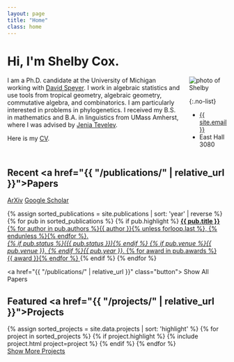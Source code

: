```yaml
---
layout: page
title: "Home"
class: home
---
```


# Hi, I'm Shelby Cox.

<div class="columns" markdown="1">

<div class="intro" markdown="1">
  I am a Ph.D. candidate at the University of Michigan working with <a href="https://websites.umich.edu/~speyer">David Speyer</a>. I work in algebraic statistics and use tools from tropical geometry, algebraic geometry, commutative algebra, and combinatorics. I am particularly interested in problems in phylogenetics. I received my B.S. in mathematics and B.A. in linguistics from UMass Amherst, where I was advised by <a href="https://people.umass.edu/~tevelev">Jenia Tevelev</a>.

  Here is my <a href="/assets/cox_cv_10_31.pdf">CV</a>.
</div>

<div class="me" markdown="1">
<picture>
  <source srcset='/images/shelby-photo.jpeg' type='image/webp' />
  <img
    src='/shelby-photo.jpeg'
    alt='photo of Shelby'>
</picture>

{:.no-list}
* <a href="mailto:{{ site.email }}">{{ site.email }}</a>
* East Hall 3080
</div>

</div>

## Recent <a href="{{ "/publications/" | relative_url }}">Papers</a>
<a href="https://arxiv.org/a/cox_s_1.html"><i class="fab fa-scroll" aria-hidden="true"></i> ArXiv</a>
<a href="https://scholar.google.com/citations?user=dFznJ9gAAAAJ&hl=en&oi=ao"><i class="fab fa-google" aria-hidden="true"></i> Google Scholar</a>

<div class="featured-publications">
  {% assign sorted_publications = site.publications | sort: 'year' | reverse %}
  {% for pub in sorted_publications %}
    {% if pub.highlight %}
      <a href="{{ pub.pdf }}" class="publication">
        <strong>{{ pub.title }}</strong>
        <span class="authors">{% for author in pub.authors %}{{ author }}{% unless forloop.last %}, {% endunless %}{% endfor %}</span>.
        <br>
        <i>{% if pub.status %}({{ pub.status }}){% endif %} {% if pub.venue %}{{ pub.venue }}, {% endif %}{{ pub.year }}</i>.
        {% for award in pub.awards %}<br/><span class="award"><i class="fas fa-{% if award == "Best Paper Award" %}trophy{% else %}award{% endif %}" aria-hidden="true"></i> {{ award }}</span>{% endfor %}
      </a>
    {% endif %}
  {% endfor %}
</div>

<a href="{{ "/publications/" | relative_url }}" class="button">
  <i class="fas fa-chevron-circle-right"></i>
  Show All Papers
</a>

## Featured <a href="{{ "/projects/" | relative_url }}">Projects</a>

<div class="featured-projects">
  {% assign sorted_projects = site.data.projects | sort: 'highlight' %}
  {% for project in sorted_projects %}
    {% if project.highlight %}
      {% include project.html project=project %}
    {% endif %}
  {% endfor %}
</div>
<a href="{{ "/projects/" | relative_url }}" class="button">
  <i class="fas fa-chevron-circle-right"></i>
  Show More Projects
</a>

